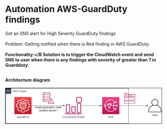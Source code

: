 # Automation AWS-GuardDuty findings 
Get an SNS alert for High Severity GuardDuty findings<br><br>
Problem: Getting notified when there is Red finding in AWS GuardDuty.
<BR><br>
<b>Functionality:</B Solution is to trigger the CloudWatch event and send SNS to user when there is any findings with severity of greater than 7 in Guardduty.
<br><br>

<b>Architecture diagram</B><br><br>
<img src="https://github.com/gitenmitra/AWS/blob/main/GuardDutty.jpg?raw=true" alt="Architecture diagram" border="1">
